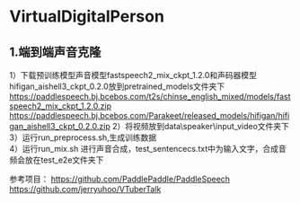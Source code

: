 # VirtualDigitalPerson
## 1.端到端声音克隆<br />
1）下载预训练模型声音模型fastspeech2_mix_ckpt_1.2.0和声码器模型hifigan_aishell3_ckpt_0.2.0放到pretrained_models文件夹下<br />
https://paddlespeech.bj.bcebos.com/t2s/chinse_english_mixed/models/fastspeech2_mix_ckpt_1.2.0.zip <br />
https://paddlespeech.bj.bcebos.com/Parakeet/released_models/hifigan/hifigan_aishell3_ckpt_0.2.0.zip
2）将视频放到data\speaker\input_video文件夹下<br />
3）运行run_preprocess.sh,生成训练数据<br />
4）运行run_mix.sh 进行声音合成，test_sentencecs.txt中为输入文字，合成音频会放在test_e2e文件夹下<br />

参考项目：
https://github.com/PaddlePaddle/PaddleSpeech<br />
https://github.com/jerryuhoo/VTuberTalk

